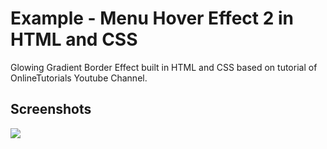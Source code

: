 <h1>Example - Menu Hover Effect 2 in HTML and CSS</h1>
<p>Glowing Gradient Border Effect built in HTML and CSS based on tutorial of OnlineTutorials Youtube Channel.</p>

<h2>Screenshots</h2>
<img src="https://raw.githubusercontent.com/DjalmoCruzJr/onlinetutorials-tutorial-glowing-gradient-border-effect-in-html-and-css/master/screenshot/screenshot.gif">


